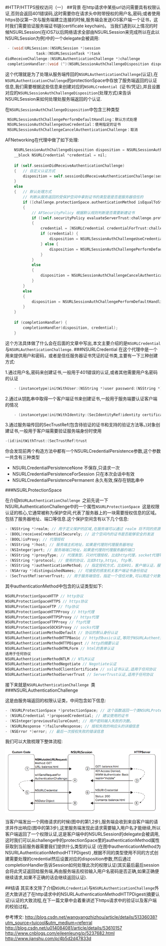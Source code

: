 #HTTP/HTTPS授权访问（一）
##背景
在http请求中某些url访问需要具有权限认证,否则会返回401错误码,这时需要你在请求头中附带授权的用户名,密码;或者使用https协议第一次与服务端建立连接的时候,服务端会发送iOS客户端一个证书，这时我们需要验证服务端证书链(certificate keychain)。
当我们遇到以上情况的时候NSURLSession(在iOS7以后网络请求全部由NSURLSession来完成所以在此以NSURLSession为例)中的一个delegate会被调用:

```objective-c
 - (void)URLSession:(NSURLSession *)session
              task:(NSURLSessionTask *)task
didReceiveChallenge:(NSURLAuthenticationChallenge *)challenge
 completionHandler:(void (^)(NSURLSessionAuthChallengeDisposition disposition, NSURLCredential *credential))completionHandler
```
这个代理就是为了处理从服务端传回的`NSURLAuthenticationChallenge`(认证),在`NSURLAuthenticationChallenge`的protectionSpace中存放了服务端返回的认证信息,我们需要根据这些信息来创建对应的`NSURLCredential `(证书/凭证),并且设置对应的`NSURLSessionAuthChallengeDisposition`(处理方式)来告诉NSURLSession来如何处理处服务端返回的个认证.

在`NSURLSessionAuthChallengeDisposition`中包含三种类型

```objective-c
 NSURLSessionAuthChallengePerformDefaultHandling：默认方式处理
 NSURLSessionAuthChallengeUseCredential：使用指定的证书
 NSURLSessionAuthChallengeCancelAuthenticationChallenge：取消
```

AFNetworking在代理中做了如下处理:

```objective-c
    NSURLSessionAuthChallengeDisposition disposition = NSURLSessionAuthChallengePerformDefaultHandling;
    __block NSURLCredential *credential = nil;

    if (self.sessionDidReceiveAuthenticationChallenge)
    {   // 自定义认证方式
        disposition = self.sessionDidReceiveAuthenticationChallenge(session, challenge, &credential);
    }
    else
    {   // 默认处理方式
        // 判断从服务返回的受保护空间中拿到证书的类型是是否是服务器信任的
        if ([challenge.protectionSpace.authenticationMethod isEqualToString:NSURLAuthenticationMethodServerTrust])
        {
            // AFSecurityPolicy 根据默认规则判断是否需要新建证书
            if ([self.securityPolicy evaluateServerTrust:challenge.protectionSpace.serverTrust forDomain:challenge.protectionSpace.host])
            {
                credential = [NSURLCredential credentialForTrust:challenge.protectionSpace.serverTrust]; // 根据服务器返回的challenge中的protectionSpace中的SecTrustRefwww创建证书
                if (credential) {
                    disposition = NSURLSessionAuthChallengeUseCredential; // 使用创建的证书
                } else {
                    disposition = NSURLSessionAuthChallengePerformDefaultHandling; //使用默认方式
                }
            }
            else
            {
                disposition = NSURLSessionAuthChallengeCancelAuthenticationChallenge;
            }
        }
        else
        {
            disposition = NSURLSessionAuthChallengePerformDefaultHandling;
        }
    }

    if (completionHandler) {
        completionHandler(disposition, credential);
    }
```
这个方法具体做了什么会在后面的文章中写出,本文主要介绍的是`NSURLCredential`与`NSURLAuthenticationChallenge`.
###NSURLCredential
在这个代理中是一个用来提供用户和密码，或者是信任服务器证书凭证的证书类,主要有一下三种创建方式:

1.通过用户名,密码来创建证书,一般用于401错误的认证,或者其他需要用户名密码的认证

```objective-c
	- (instancetype)initWithUser:(NSString *)user password:(NSString *)password persistence:(NSURLCredentialPersistence)persistence;
```

2.通过从钥匙串中取得一个客户端证书来创建证书,一般用于服务端要认证客户端的情况

```objective-c
	- (instancetype)initWithIdentity:(SecIdentityRef)identity certificates:(nullable NSArray *)certArray persistence:(NSURLCredentialPersistence)persistence
```

3.通过服务端传回的SecTrustRef(包含待验证的证书和支持的验证方法等。)对象创建证书,一般用于客户端需要验证服务端身份时使用

```objective-c
-(id)initWithTrust:(SecTrustRef)trust
```

你会发现前两个构造方法中都有一个NSURLCredentialPersistence参数,这个参数一共含有三种类型

-	NSURLCredentialPersistenceNone 不保存,只请求一次
-  NSURLCredentialPersistenceForSession 只在本次会话中有效
-  NSURLCredentialPersistencePermanent 永久有效,保存在钥匙串中

###NSURLProtectionSpace

在介绍`NSURLAuthenticationChallenge `之前先说一下NSURLAuthenticationChallenge中的一个属性`NSURLProtectionSpace `这是权限认证的核心,它通常被称为保护空间,代表了服务器上的一块需要授权信息的区域。包括了服务器地址、端口等信息.这个保护空间含有以下几个信息:
 
```objective-c
- (NSString *)realm; // 用于定义保护的区域,在服务端可以通过 realm 将不同的资源分成不同的域，域的名称即为 realm 的值，每个域可能会有自己的权限鉴别方案。
- (BOOL)receivesCredentialSecurely; // 这个空间内的证书是否能够安全的发送
- (BOOL)isProxy; // 代理授权
- (NSString *)host; // 服务端主机地址，如果是代理则代理服务器地址
- (NSInteger)port; // 服务端端口地址，如果是代理则代理服务器的端口
- (NSString *)proxyType; // 代理类型，只对代理授权，比如http代理，socket代理等。
- (NSString *)protocol; // 使用的协议，比如http,https, ftp等，
- (NSString *)authenticationMethod; // 指定授权方式，比如401，客户端认证，服务端信任，代理等。
- (NSArray *)distinguishedNames; // 可接受的颁发机关客户端证书身份验证
- (SecTrustRef)serverTrust; // 用于服务端信任，指定一个信任对象,可以用这个对象来建立一个凭证。
``` 
其中authenticationMethod中包含的认证类型如下:

```objective-c
NSURLProtectionSpaceHTTP // http协议
NSURLProtectionSpaceHTTPS // https协议
NSURLProtectionSpaceFTP // ftp协议
NSURLProtectionSpaceHTTPProxy // http代理
NSURLProtectionSpaceHTTPSProxy // https代理
NSURLProtectionSpaceFTPProxy // ftp代理
NSURLProtectionSpaceSOCKSProxy // socks代理
NSURLAuthenticationMethodDefault // 协议的默认身份认证
NSURLAuthenticationMethodHTTPBasic // http的basic认证,等同于NSURLAuthenticationMethodDefault
NSURLAuthenticationMethodHTTPDigest // http的摘要认证
NSURLAuthenticationMethodHTMLForm // html的表单认证
适用于任何协议
NSURLAuthenticationMethodNTLM // NTLM认证
NSURLAuthenticationMethodNegotiate // Negotiate认证
NSURLAuthenticationMethodClientCertificate // ssl证书认证,适用于任何协议
NSURLAuthenticationMethodServerTrust // ServerTrust认证,适用于任何协议
```

接下来就是`NSURLAuthenticationChallenge `类
###NSURLAuthenticationChallenge

这是由服务端返回的权限认证类，中间包含如下信息:

```objective-c
- (NSURLProtectionSpace *)protectionSpace; // 这个函数返回一个类NSURLProtectionSpace，类中描述服务器中希望的认证方式以及协议，主机端口号等信息。
- (NSURLCredential *)proposedCredential; // 建议使用的证书
- (NSInteger)previousFailureCount; // 用户密码输入失败的次数。
- (NSURLResponse *)failureResponse; // 授权失败的响应头的详细信息
- (NSError *)error; // 最后一次授权失败的错误信息
```

我们可以大致梳理下整体流程:

![整体流程](整体流程.png)

当客户端发出一个网络请求的时候(图中的第1,2步),服务端会收到来自客户端的请求并作出响应(图中的第3步),这里服务端发现此请求需要输入用户名才能继续,所以客户端返回了一个权限认证,这是客户端中的NSURLSession的delegate会被调用,这时我们可以从challenge中的protectionSpace里的authenticationMethod属性获取到当前服务器需要我们提供什么类型的认证 (在图中authenticationMethod为NSURLAuthenticationMethodHTTPDigest) ,根据不同的类型使用不同的方式创建需要处理的credential然后设置对应的disposition参数,然后通过completionHandler告诉Session如何处理此次的权限认证(其实最后最后session会将此凭证返回给服务端,再由服务端去校验输入用户名密码是否正确,如果正确便继续请求,如果不正确的话会继续返回认证).

##结语
其实本文除了介绍`NSURLCredential`与`NSURLAuthenticationChallenge`外还大致讲述了在http请求中的NSURLAuthenticationMethodHTTPDigest(摘要认证)认证的大致流程,在下一篇文章中会着重讲述下https请求中的验证以及客户端的校验过程。

参考博文:
<http://blog.csdn.net/wangyangzhizhou/article/details/51336038?utm_source=tuicool&utm_medium=referral>
<http://blog.csdn.net/u014084081/article/details/53610157>
<http://www.cnblogs.com/eileenleung/p/5237682.html>
<http://www.jianshu.com/p/4b5d2d47833d>